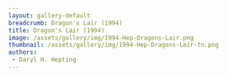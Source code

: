 ```yaml
---
layout: gallery-default
breadcrumb: Dragon's Lair (1994)
title: Dragon's Lair (1994)
image: /assets/gallery/img/1994-Hep-Dragons-Lair.png
thumbnail: /assets/gallery/img/1994-Hep-Dragons-Lair-tn.png
authors:
 - Daryl H. Hepting
---
```

